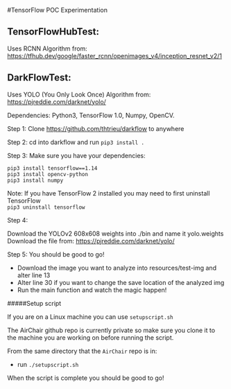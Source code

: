 #TensorFlow POC Experimentation

## TensorFlowHubTest: 
Uses RCNN Algorithm from: https://tfhub.dev/google/faster_rcnn/openimages_v4/inception_resnet_v2/1

## DarkFlowTest:

Uses YOLO (You Only Look Once) Algorithm from: https://pjreddie.com/darknet/yolo/

Dependencies: Python3, TensorFlow 1.0, Numpy, OpenCV.

Step 1: Clone https://github.com/thtrieu/darkflow to anywhere

Step 2: cd into darkflow and run `pip3 install .`

Step 3: Make sure you have your dependencies:  
```    
pip3 install tensorflow==1.14
pip3 install opencv-python
pip3 install numpy
```
Note: If you have TensorFlow 2 installed you may need to first uninstall TensorFlow  
`pip3 uninstall tensorflow`

Step 4:

Download the YOLOv2 608x608 weights into ./bin and name it yolo.weights
Download the file from: https://pjreddie.com/darknet/yolo/

Step 5: You should be good to go!  
- Download the image you want to analyze into resources/test-img and alter line 13  
- Alter line 30 if you want to change the save location of the analyzed img  
- Run the main function and watch the magic happen!

#####Setup script

If you are on a Linux machine you can use `setupscript.sh`

The AirChair github repo is currently private so make sure you clone it to the machine
you are working on before running the script.

From the same directory that the `AirChair` repo is in:
- run `./setupscript.sh`

When the script is complete you should be good to go!
